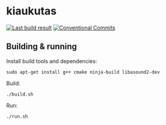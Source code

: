 # kiaukutas

[![Last build result](https://github.com/kikaitachi/kiaukutas/workflows/CI/badge.svg)](https://github.com/kikaitachi/kiaukutas/actions)
[![Conventional Commits](https://img.shields.io/badge/Conventional%20Commits-1.0.0-%23FE5196?logo=conventionalcommits&logoColor=white)](https://conventionalcommits.org)

## Building & running

Install build tools and dependencies:
```
sudo apt-get install g++ cmake ninja-build libasound2-dev
```

Build:
```
./build.sh
```

Run:
```
./run.sh
```
